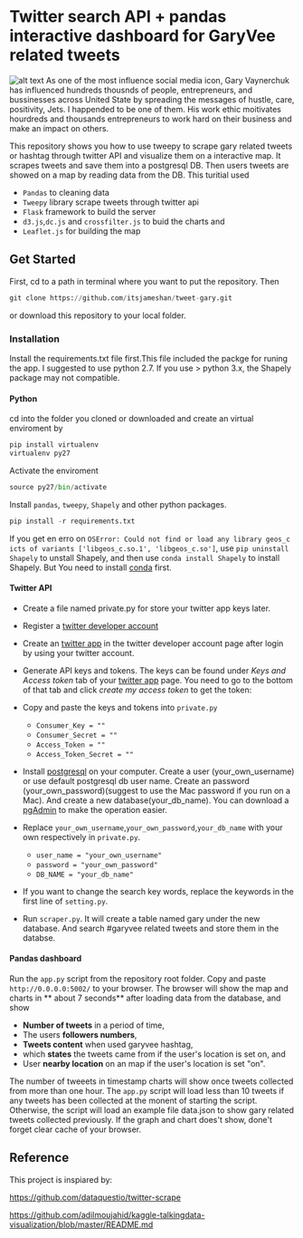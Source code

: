 # Twitter search API + pandas interactive dashboard for GaryVee related tweets

![alt text](./demo3.gif)
As one of the most influence social media icon, Gary Vaynerchuk has influenced hundreds thousnds of people, entrepreneurs, and bussinesses across United State by spreading the messages of hustle, care, positivity, Jets. I happended to be one of them. His work ethic moitivates hourdreds and thousands entrepreneurs to work hard on their business and make an impact on others. 

This repository shows you how to use tweepy to scrape gary related tweets or hashtag through twitter API and visualize them on a interactive map. It scrapes tweets and save them into a postgresql DB. Then users tweets are showed on a map by reading data from the DB. This turitial used 
* `Pandas` to cleaning data 
* `Tweepy` library scrape tweets through twitter api
* `Flask` framework to build the server 
* `d3.js`,`dc.js` and `crossfilter.js` to buid the charts and 
* `Leaflet.js` for building the map

## Get Started

First, cd to a path in terminal where you want to put the repository. Then
```python
git clone https://github.com/itsjameshan/tweet-gary.git
```
or download this repository to your local folder.

### Installation
Install the requirements.txt file first.This file included the packge for runing the app. I suggested to use python 2.7. If you use > python 3.x, the Shapely package may not compatible. 

#### Python
cd into the folder you cloned or downloaded and create an virtual enviroment by
```python
pip install virtualenv
virtualenv py27
```
Activate the enviroment
```python
source py27/bin/activate
```
Install `pandas`, `tweepy`, `Shapely` and other python packages.
```python
pip install -r requirements.txt
```
If you get en erro on `OSError: Could not find or load any library geos_c icts of variants ['libgeos_c.so.1', 'libgeos_c.so']`, use `pip uninstall Shapely` to unstall Shapely, and then use `conda install Shapely` to install Shapely. But You need to install [conda](https://conda.io/docs/install/quick.html) first.

#### Twitter API
* Create a file named private.py for store your twitter app keys later.
* Register a [twitter developer account](https://dev.twitter.com/)
* Create an [twitter app](https://apps.twitter.com/) in the twitter developer account page after login by using your twitter account.
* Generate API keys and tokens. The keys can be found under *Keys and Access token* tab of your [twitter app](https://apps.twitter.com/) page. You need to go to the bottom of that tab and click *create my access token* to get the token:
* Copy and paste the keys and tokens into `private.py`

  * `Consumer_Key = ""`
  * `Consumer_Secret = ""`
  * `Access_Token = ""`
  * `Access_Token_Secret = ""`

* Install [postgresql](https://www.postgresql.org/download/) on your computer. Create a user (your_own_username) or use default postgresql db user name. Create an password (your_own_password)(suggest to use the Mac password if you run on a Mac). And create a new database(your_db_name). You can download a [pgAdmin](https://www.pgadmin.org/download/) to make the operation easier.
* Replace `your_own_username`,`your_own_password`,`your_db_name` with your own respectively in `private.py`.
  
  * `user_name = "your_own_username"`
  * `password = "your_own_password"`
  * `DB_NAME = "your_db_name"`
 
* If you want to change the search key words, replace the keywords in the first line of `setting.py`.
* Run `scraper.py`. It will create a table named gary under the new database. And search #garyvee related tweets and store them in the databse. 


#### Pandas dashboard


Run the `app.py` script from the repository root folder. Copy and paste `http://0.0.0.0:5002/` to your browser. The browser will show the map and charts in ** about 7 seconds** after loading data from the database, and show 
* **Number of tweets** in a period of time, 
* The users **followers numbers**, 
* **Tweets content** when used garyvee hashtag, 
* which **states** the tweets came from if the user's location is set on, and
* User **nearby location** on an map if the user's location is set "on". 

The number of tweeets in timestamp charts will show once tweets collected from more than one hour. The `app.py` script will load less than 10 tweets if any tweets has been collected at the monent of starting the script. Otherwise, the script will load an example file data.json to show gary related tweets collected previously. If the graph and chart does't show, done't forget clear cache of your browser. 

## Reference
This project is inspiared by:

https://github.com/dataquestio/twitter-scrape

https://github.com/adilmoujahid/kaggle-talkingdata-visualization/blob/master/README.md

